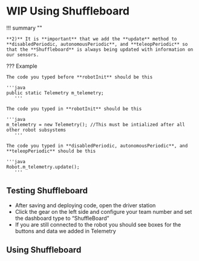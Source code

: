 # **WIP** Using Shuffleboard

<!-- ![Image Title](imageURL)

## Overview

In this section we will be going over

1. Using and organzing the Shuffleboard
2. Creating the Telemetry subsystem and adding buttons and data to be viewed in Shuffleboard

***

## What is Shuffleboard

- **Shuffleboard** is one of the boards the driverstation displays robot data with
- It can have widgets like graphs, camera streams, and meters
- Unique to **shuffleboard** is the ability to have tabs for different boards

## What is Telemetry

- **Telemetry** is where we add data to be viewed or command buttons on **shuffleboard** or **smartdashboard** 
- For this section of our tutorial we will be adding switch and encoder data to **shuffleboard**

## Creating the Telemetry Subsystem

!!! summary ""
    **1)** Create a new **Subsystem** called **Telemetry**
    
!!! summary ""
    **2)** Create a constructor for the **Telemetry** class
    
    - The constructor is where we will create buttons for shuffleboard
    
!!! summary ""
    **3)** Inside type: 
    
    '''java
    SmartDashboard.putData(“Reset Drive Encoder”, new DriveResetEncoder());
       '''
       
!!! summary ""
    **4)** Create a public method called update
    
    - This method will run periodically in Robot.java to update sensor data on shuffleboard
    
!!! summary "" 
    **5)** Inside type: 
    
    '''java 
    SmartDashboard.putNumber(“Drivetrain Encoder Count”, Robot.m_drivetrain.getDriveEncoderCount());
       '''
       
!!! summary ""
    **6)** Do the same for the **getDriveEncoderDistance** method
    
!!! summary ""
    **7)** Try adding the **Shooter** Subsystem commands and sensor methods where they should be
    
??? Example 

	Your full **Telemetry.java** should look like this
	
	'''java
	package frc.robot.subsystems;

	import edu.wpi.first.wpilibj.command.Subsystem;
	import edu.wpi.first.wpilibj.smartdashboard.SmartDashboard;
	import frc.robot.Robot;
	import frc.robot.commands.*;

	/**
 	* Add your docs here.
 	*/
	public class Telemetry extends Subsystem {
  	  // Put methods for controlling this subsystem
  	  // here. Call these from Commands.

  	  public Telemetry() {
    	    // Drivetrain
    	    SmartDashboard.putData("Reset Drive Encoder", new DriveResetEncoder());

    	    // Shooter
   	    SmartDashboard.putData("Shooter Up", new ShooterUp());
    	    SmartDashboard.putData("Shooter Down", new ShooterDown());
    	    SmartDashboard.putData("Shooter Up Auto", new ShooterUpAuto());
  	  }

  	  public void update() {
    	    // Drivetrain
    	    SmartDashboard.putNumber("Drive Encoder Count", Robot.m_drivetrain.getDriveEncoderCount());

    	    // Shooter
    	    SmartDashboard.putBoolean("Shooter Switch", Robot.m_shooter.isShooterSwitchClosed());
  	  }

  	  @Override
  	  public void initDefaultCommand() {
    	    // Set the default command for a subsystem here.
    	    // setDefaultCommand(new MySpecialCommand());
  	  }
	}
  	   '''
	   
## Adding The Telemetry Subsystem to Robot.java

!!! summary ""
    **1)** When adding **Telemetry** to **Robot.java**, in **robotInit** we must add **Telemetry** after the other subsystems
  
    - This is because the **Telemetry** subsystem relies on methods that are created in other subsystems before it
    - It can be added before or after **OI** since they don’t use methods from each other

<!-- TODO: Explain why we don't put it in robotPeriodic -->
!!! summary ""

    **2)** It is **important** that we add the **update** method to **disabledPeriodic, autonomousPeriodic**, and **teleopPeriodic** so that the **Shuffleboard** is always being updated with information on our sensors.

??? Example

	The code you typed before **robotInit** should be this
	
	'''java
	public static Telemetry m_telemetry; 
	   '''
	  
	The code you typed in **robotInit** should be this
	
	'''java
	m_telemetry = new Telemetry(); //This must be intialized after all other robot subsystems
	   '''
	   
	The code you typed in **disabledPeriodic, autonomousPeriodic**, and **teleopPeriodic** should be this
	
	'''java
	Robot.m_telemetry.update();
	   '''
	   
## Testing Shuffleboard

<!-- TODO: Add pictures for this section -->

- After saving and deploying code, open the driver station
- Click the gear on the left side and configure your team number and set the dashboard type to “ShuffleBoard”
- If you are still connected to the robot you should see boxes for the buttons and data we added in Telemetry

## Using Shuffleboard

<!-- TODO: Add information and pictures on how to use tabs, group widgets together, saving layouts, etc -->

